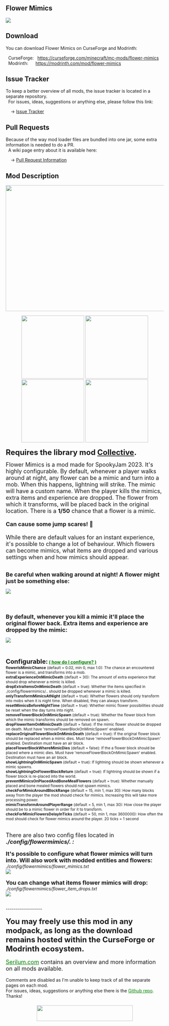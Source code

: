 <h2>Flower Mimics</h2>
<p><a href="https://github.com/Serilum/Flower-Mimics"><img src="https://serilum.com/assets/data/logo/flower-mimics.gif"></a></p><h2>Download</h2>
<p>You can download Flower Mimics on CurseForge and Modrinth:</p><p>&nbsp;&nbsp;CurseForge: &nbsp;&nbsp;<a href="https://curseforge.com/minecraft/mc-mods/flower-mimics">https://curseforge.com/minecraft/mc-mods/flower-mimics</a><br>&nbsp;&nbsp;Modrinth: &nbsp;&nbsp;&nbsp;&nbsp;&nbsp;<a href="https://modrinth.com/mod/flower-mimics">https://modrinth.com/mod/flower-mimics</a></p>
<h2>Issue Tracker</h2>
<p>To keep a better overview of all mods, the issue tracker is located in a separate repository.<br>&nbsp;&nbsp;For issues, ideas, suggestions or anything else, please follow this link:</p>
<p>&nbsp;&nbsp;&nbsp;&nbsp;-> <a href="https://serilum.com/url/issue-tracker">Issue Tracker</a></p>
<h2>Pull Requests</h2>
<p>Because of the way mod loader files are bundled into one jar, some extra information is needed to do a PR.<br>&nbsp;&nbsp;A wiki page entry about it is available here:</p>
<p>&nbsp;&nbsp;&nbsp;&nbsp;-> <a href="https://serilum.com/url/pull-requests">Pull Request Information</a></p>
<h2>Mod Description</h2>
<p style="text-align:center"><a href="https://serilum.com/" rel="nofollow"><img src="https://github.com/Serilum/.cdn/raw/main/description/header/header.png" alt="" width="838" height="400"></a></p>
<p style="text-align:center"><a href="https://curseforge.com/members/serilum/projects" rel="nofollow"><img src="https://raw.githubusercontent.com/Serilum/.data-workflow/main/badges/svg/curseforge.svg" width="200"></a> <a href="https://modrinth.com/user/Serilum" rel="nofollow"><img src="https://raw.githubusercontent.com/Serilum/.data-workflow/main/badges/svg/modrinth.svg" width="200"></a> <a href="https://patreon.com/serilum" rel="nofollow"><img src="https://raw.githubusercontent.com/Serilum/.data-workflow/main/badges/svg/patreon.svg" width="200"></a> <a href="https://youtube.com/@serilum" rel="nofollow"><img src="https://raw.githubusercontent.com/Serilum/.data-workflow/main/badges/svg/youtube.svg" width="200"></a></p>
<p><strong><span style="font-size:24px">Requires the library mod&nbsp;<a style="font-size:24px" href="https://curseforge.com/minecraft/mc-mods/collective" rel="nofollow">Collective</a>.<br></span></strong></p>
<p><span style="font-size:18px">Flower Mimics is a mod made for SpookyJam 2023. It's highly configurable. By default, whenever a player walks around at night, any flower can be a mimic and turn into a mob. When this happens, lightning will strike. The mimic will have a custom name. When the player kills the mimics, extra items and experience are dropped. The flower from which it transforms, will be placed back in the original location. There is a <strong>1/50</strong> chance that a flower is a mimic.<br><br><strong>Can cause some jump scares! <span style="font-size:18px">👻</span></strong></span><span style="font-size:18px"><br><br>While there are default values for an instant experience, it's possible to change a lot of behaviour. Which flowers can become mimics, what items are dropped and various settings when and how mimics should appear.</span><br><br><br><span style="font-size:18px"><strong>Be careful when walking around at night! A flower might just be something else:</strong></span></p>
<div class="spoiler">
<p><picture><img src="https://github.com/Serilum/.cdn/raw/main/projects/flower-mimics/c.gif"></picture></p>
</div>
<p>&nbsp;</p>
<p><br><span style="font-size:18px"><strong>By default, whenever you kill a mimic it'll place the original flower back. Extra items and experience are dropped by the mimic:</strong></span></p>
<div class="spoiler">
<p><picture><img src="https://github.com/Serilum/.cdn/raw/main/projects/flower-mimics/d.gif"></picture></p>
</div>
<p>&nbsp;<br><br><strong><span style="font-size:20px">Configurable:</span> <span style="color:#008000;font-size:14px"><a style="color:#008000" href="https://github.com/Serilum/.information/wiki/how-to-configure-mods" rel="nofollow">(&nbsp;how do I configure?&nbsp;)</a></span><br></strong><span style="font-size:12px"><strong>flowerIsMimicChance</strong>&nbsp;(default = 0.02, min 0, max 1.0): The chance an encountered flower is a mimic, and transforms into a mob.</span><br><span style="font-size:12px"><strong>extraExperienceOnMimicDeath</strong>&nbsp;(default = 30): The amount of extra experience that should drop whenever a mimic is killed.</span><br><span style="font-size:12px"><strong>dropExtraItemsOnMimicDeath</strong>&nbsp;(default = true): Whether the items specified in ./config/flowermimics/.. should be dropped whenever a mimic is killed.</span><br><span style="font-size:12px"><strong>onlyTransformMimicsAtNight</strong>&nbsp;(default = true): Whether flowers should only transform into mobs when it is night time. When disabled, they can always transform.</span><br><span style="font-size:12px"><strong>resetMimicsBeforeNightTime</strong>&nbsp;(default = true): Whether mimic flower possibilities should be reset when the day turns into night.</span><br><span style="font-size:12px"><strong>removeFlowerBlockOnMimicSpawn</strong>&nbsp;(default = true): Whether the flower block from which the mimic transforms should be removed on spawn.</span><br><span style="font-size:12px"><strong>dropFlowerItemOnMimicDeath</strong>&nbsp;(default = false): If the mimic flower should be dropped on death. Must have 'removeFlowerBlockOnMimicSpawn' enabled.</span><br><span style="font-size:12px"><strong>replaceOriginalFlowerBlockOnMimicDeath</strong>&nbsp;(default = true): If the original flower block should be replaced when a mimic dies. Must have 'removeFlowerBlockOnMimicSpawn' enabled. Destination must have an air block.</span><br><span style="font-size:12px"><strong>placeFlowerBlockWhereMimicDies</strong>&nbsp;(default = false): If the a flower block should be placed where a mimic dies. Must have 'removeFlowerBlockOnMimicSpawn' enabled. Destination must have an air block.</span><br><span style="font-size:12px"><strong>showLightningOnMimicSpawn</strong>&nbsp;(default = true): If lightning should be shown whenever a mimic spawns.</span><br><span style="font-size:12px"><strong>showLightningOnFlowerBlockReturn</strong>&nbsp;(default = true): If lightning should be shown if a flower block is re-placed into the world.</span><br><span style="font-size:12px"><strong>preventMimicsOnPlacedAndBoneMealFlowers</strong>&nbsp;(default = true): Whether manually placed and bone mealed flowers should not spawn mimics.</span><br><span style="font-size:12px"><strong>checkForMimicAroundBlockRange</strong>&nbsp;(default = 15, min 1, max 30): How many blocks away from the player the mod should check for mimics. Increasing this will take more processing power.</span><br><span style="font-size:12px"><strong>mimicTransformAroundPlayerRange</strong>&nbsp;(default = 5, min 1, max 30): How close the player should be to a mimic flower in order for it to transform.</span><br><span style="font-size:12px"><strong>checkForMimicFlowersDelayInTicks</strong>&nbsp;(default = 50, min 1, max 3600000): How often the mod should check for flower mimics around the player. 20 ticks = 1 second</span><br><br><br><span style="font-size:18px">There are also two config files located in <em><strong>./config/flowermimics/. :</strong></em></span><br><br><span style="font-size:14px"><strong><span style="font-size:18px">It's possible to configure what flower mimics will turn into. Will also work with modded entities and flowers:</span><br></strong><em>./config/flowermimics/flower_mimics.txt</em></span><br><picture><img src="https://github.com/Serilum/.cdn/raw/main/projects/flower-mimics/a.png"></picture><br><br><span style="font-size:14px"><strong><span style="font-size:18px">You can change what items flower mimics will drop:</span><br></strong><em>./config/flowermimics/flower_item_drops.txt</em></span><br><picture><img src="https://github.com/Serilum/.cdn/raw/main/projects/flower-mimics/b.png"></picture></p>
<p><br>------------------<br><br><span style="font-size:24px"><strong>You may freely use this mod in any modpack, as long as the download remains hosted within the CurseForge or Modrinth ecosystem.</strong></span><br><br><span style="font-size:18px"><a style="font-size:18px;color:#008000" href="https://serilum.com/" rel="nofollow">Serilum.com</a> contains an overview and more information on all mods available.</span><br><br><span style="font-size:14px">Comments are disabled as I'm unable to keep track of all the separate pages on each mod.</span><span style="font-size:14px"><br>For issues, ideas, suggestions or anything else there is the&nbsp;<a style="font-size:14px;color:#008000" href="https://github.com/Serilum/.issue-tracker" rel="nofollow">Github repo</a>. Thanks!</span><span style="font-size:6px"><br><br></span></p>
<p style="text-align:center"><a href="https://serilum.com/donate" rel="nofollow"><img src="https://github.com/Serilum/.cdn/raw/main/description/projects/support.svg" alt="" width="306" height="50"></a></p>